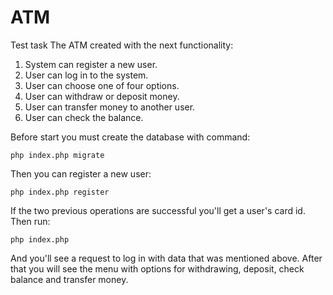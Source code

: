 # ATM
Test task
The ATM created with the next functionality:
1. System can register a new user.
2. User can log in to the system.
3. User can choose one of four options.
4. User can withdraw or deposit money.
5. User can transfer money to another user.
6. User can check the balance.

Before start you must create the database with command:
```
php index.php migrate
```
Then you can register a new user:
```
php index.php register
```
If the two previous operations are successful you'll get a user's card id. Then run:
```
php index.php
```
And you'll see a request to log in with data that was mentioned above.
After that you will see the menu with options for withdrawing, deposit, check balance and transfer money.
